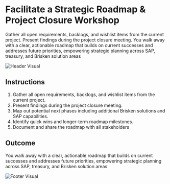 # Facilitate a Strategic Roadmap & Project Closure Workshop

Gather all open requirements, backlogs, and wishlist items from the current project. Present findings during the project closure meeting. You walk away with a clear, actionable roadmap that builds on current successes and addresses future priorities, empowering strategic planning across SAP, treasury, and Brisken solution areas

![Header Visual](https://raw.githubusercontent.com/BriskenFinancials/use-case-template/main/cards/assets/UC10000426-Y-02-top.png)

## Instructions

1. Gather all open requirements, backlogs, and wishlist items from the current project.
2. Present findings during the project closure meeting.
3. Map out potential next phases including additional Brisken solutions and SAP capabilities.
4. Identify quick wins and longer-term roadmap milestones.
5. Document and share the roadmap with all stakeholders

## Outcome

You walk away with a clear, actionable roadmap that builds on current successes and addresses future priorities, empowering strategic planning across SAP, treasury, and Brisken solution areas

![Footer Visual](https://raw.githubusercontent.com/BriskenFinancials/use-case-template/main/cards/assets/UC10000426-Y-02-bottom.png)
